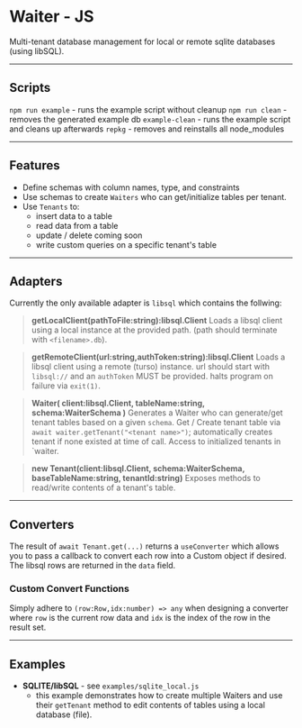 # Waiter - JS
Multi-tenant database management for local or remote sqlite databases (using libSQL).

****

## Scripts

`npm run example` - runs the example script without cleanup
`npm run clean` - removes the generated example db 
`example-clean` - runs the example script and cleans up afterwards
`repkg` - removes and reinstalls all node_modules
**** 
## Features
* Define schemas with column names, type, and constraints
* Use schemas to create `Waiters` who can get/initialize tables per tenant.
* Use `Tenants` to: 
    * insert data to a table
    * read data from a table
    * update / delete coming soon
    * write custom queries on a specific tenant's table
****
## Adapters
Currently the only available adapter is `libsql` which contains the follwing: 
>  **getLocalClient(pathToFile:string):libsql.Client**
Loads a libsql client using a local instance at the provided path. (path should terminate with `<filename>.db`).

>  **getRemoteClient(url:string,authToken:string):libsql.Client**
Loads a libsql client using a remote (turso) instance. url should start with `libsql://` and an `authToken` MUST be provided. halts program on failure via `exit(1)`.

> **Waiter( client:libsql.Client, tableName:string, schema:WaiterSchema )**
Generates a Waiter who can generate/get tenant tables based on a given `schema`.
Get / Create tenant table via `await waiter.getTenant("<tenant name>")`; automatically creates tenant if none existed at time of call. 
Access to initialized tenants in `waiter.

> **new Tenant(client:libsql.Client, schema:WaiterSchema, baseTableName:string, tenantId:string)**
Exposes methods to read/write contents of a tenant's table. 
****

## Converters
The result of `await Tenant.get(...)` returns a `useConverter` which allows you to pass a callback to convert each row into a Custom object if desired. The libsql rows are returned in the `data` field.

### Custom Convert Functions
Simply adhere to `(row:Row,idx:number) => any` when designing a converter where `row` is the current row data and `idx` is the index of the row in the result set.

****
## Examples
* **SQLITE/libSQL** - see `examples/sqlite_local.js` 
    * this example demonstrates how to create multiple Waiters and use their `getTenant` method to edit contents of tables using a local database (file). 
